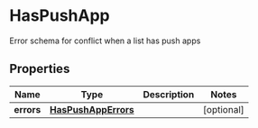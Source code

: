 

# HasPushApp

Error schema for conflict when a list has push apps

## Properties

| Name | Type | Description | Notes |
|------------ | ------------- | ------------- | -------------|
|**errors** | [**HasPushAppErrors**](HasPushAppErrors.md) |  |  [optional] |



